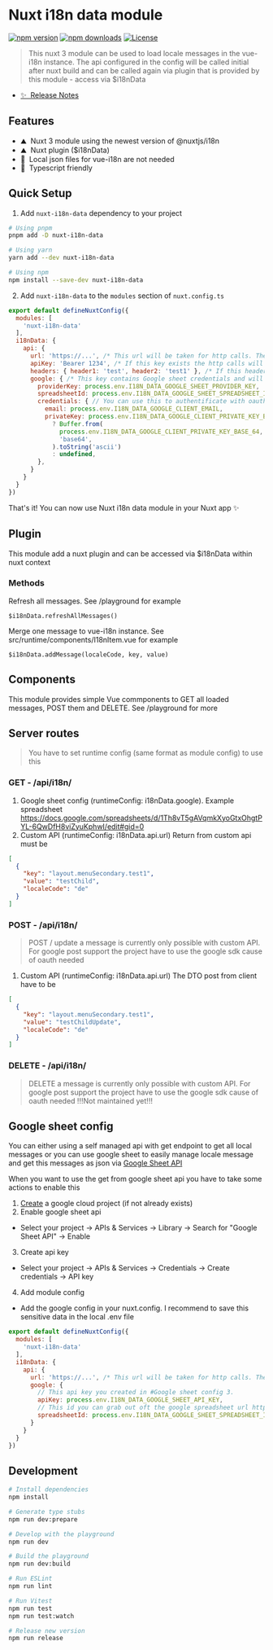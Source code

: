 <!--
Get your module up and running quickly.

Find and replace all on all files (CMD+SHIFT+F):
- Name: Nuxt i18n data module
- Package name: nuxt-i18n-data
- Description: This nuxt 3 module can be used to load locale messages in the vue-i18n instance. The api configured in the config will be called initial after nuxt build and can be called again via plugin that is provided by this module - access via $i18nData
-->

# Nuxt i18n data module

[![npm version][npm-version-src]][npm-version-href]
[![npm downloads][npm-downloads-src]][npm-downloads-href]
[![License][license-src]][license-href]

> This nuxt 3 module can be used to load locale messages in the vue-i18n instance. The api configured in the config will be called initial after nuxt build and can be called again via plugin that is provided by this module - access via $i18nData

- [✨ &nbsp;Release Notes](/CHANGELOG.md)
<!-- - [📖 &nbsp;Documentation](https://example.com) -->

## Features

<!-- Highlight some of the features your module provide here -->
- ⛰ &nbsp;Nuxt 3 module using the newest version of @nuxtjs/i18n
- ⛰ &nbsp;Nuxt plugin ($i18nData)
- 🚠 &nbsp;Local json files for vue-i18n are not needed
- 🌲 &nbsp;Typescript friendly

## Quick Setup

1. Add `nuxt-i18n-data` dependency to your project

```bash
# Using pnpm
pnpm add -D nuxt-i18n-data

# Using yarn
yarn add --dev nuxt-i18n-data

# Using npm
npm install --save-dev nuxt-i18n-data
```

2. Add `nuxt-i18n-data` to the `modules` section of `nuxt.config.ts`

```js
export default defineNuxtConfig({
  modules: [
    'nuxt-i18n-data'
  ],
  i18nData: {
    api: {
      url: 'https://...', /* This url will be taken for http calls. The initial GET at nuxt build and the api/i18n server handler. If google key exists this option will be ignored for GET calls. Post will still using this. */
      apiKey: 'Bearer 1234', /* If this key exists the http calls will be made with 'Authorization' header. If google key exists this option will be ignored */
      headers: { header1: 'test', header2: 'test1' }, /* If this header exists this header wil be sent to http endpoints. If google key exists this option will be ignored */
      google: { /* This key contains Google sheet credentials and will be used for http calls. If this key exists the api.url will be ignored. See #Google sheet config for more */
        providerKey: process.env.I18N_DATA_GOOGLE_SHEET_PROVIDER_KEY,
        spreadsheetId: process.env.I18N_DATA_GOOGLE_SHEET_SPREADSHEET_ID,
        credentials: { // You can use this to authentificate with oauth service account
          email: process.env.I18N_DATA_GOOGLE_CLIENT_EMAIL,
          privateKey: process.env.I18N_DATA_GOOGLE_CLIENT_PRIVATE_KEY_BASE_64 // Or directly use a private key value instead of Buffer
            ? Buffer.from(
              process.env.I18N_DATA_GOOGLE_CLIENT_PRIVATE_KEY_BASE_64,
              'base64',
            ).toString('ascii')
            : undefined,
        },
      }
    }
  }
})
```

That's it! You can now use Nuxt i18n data module in your Nuxt app ✨

## Plugin
This module add a nuxt plugin and can be accessed via $i18nData within nuxt context
### Methods
Refresh all messages. See /playground for example 
```
$i18nData.refreshAllMessages()
```
Merge one message to vue-i18n instance. See src/runtime/components/I18nItem.vue for example 
```
$i18nData.addMessage(localeCode, key, value)
```

## Components
This module provides simple Vue commponents to GET all loaded messages, POST them and DELETE. See /playground for more

## Server routes
> You have to set runtime config (same format as module config) to use this

### GET - /api/i18n/
1. Google sheet config (runtimeConfig: i18nData.google). Example spreadsheet https://docs.google.com/spreadsheets/d/1Th8vT5gAVqmkXyoGtxOhgtPYL-6QwDfH8viZyuKphwI/edit#gid=0
2. Custom API (runtimeConfig: i18nData.api.url)
Return from custom api must be
```json
[
  {
    "key": "layout.menuSecondary.test1",
    "value": "testChild",
    "localeCode": "de"
  }
]
```

### POST - /api/i18n/
> POST / update a message is currently only possible with custom API. For google post support the project have to use the google sdk cause of oauth needed
1. Custom API (runtimeConfig: i18nData.api.url)
The DTO post from client have to be
```json
[
  {
    "key": "layout.menuSecondary.test1",
    "value": "testChildUpdate",
    "localeCode": "de"
  }
]
```

### DELETE - /api/i18n/
> DELETE a message is currently only possible with custom API. For google post support the project have to use the google sdk cause of oauth needed
!!!Not maintained yet!!!

## Google sheet config
You can either using a self managed api with get endpoint to get all local messages or you can use google sheet to easily manage locale message and get this messages as json via [Google Sheet API](https://developers.google.com/sheets/api/reference/rest) 

When you want to use the get from google sheet api you have to take some actions to enable this
1. [Create](https://console.cloud.google.com/projectcreate) a google cloud project (if not already exists)
2. Enable google sheet api 
- Select your project -> APIs & Services -> Library -> Search for "Google Sheet API" -> Enable
3. Create api key
- Select your project -> APIs & Services -> Credentials -> Create credentials -> API key
4. Add module config
- Add the google config in your nuxt.config. I recommend to save this sensitive data in the local .env file
```js
export default defineNuxtConfig({
  modules: [
    'nuxt-i18n-data'
  ],
  i18nData: {
    api: {
      url: 'https://...', /* This url will be taken for http calls. The initial GET at nuxt build and the api/i18n server handler. If google key exists this option will be ignored for GET calls. Post will still using this. */
      google: {
        // This api key you created in #Google sheet config 3.
        apiKey: process.env.I18N_DATA_GOOGLE_SHEET_API_KEY,
        // This id you can grab out oft the google spreadsheet url https://docs.google.com/spreadsheets/d/...COPY THE ID FROM HERE.../
        spreadsheetId: process.env.I18N_DATA_GOOGLE_SHEET_SPREADSHEET_ID
      }
    }
  }
})
```

## Development

```bash
# Install dependencies
npm install

# Generate type stubs
npm run dev:prepare

# Develop with the playground
npm run dev

# Build the playground
npm run dev:build

# Run ESLint
npm run lint

# Run Vitest
npm run test
npm run test:watch

# Release new version
npm run release
```

<!-- Badges -->
[npm-version-src]: https://img.shields.io/npm/v/nuxt-i18n-data/latest.svg?style=flat&colorA=18181B&colorB=28CF8D
[npm-version-href]: https://npmjs.com/package/nuxt-i18n-data

[npm-downloads-src]: https://img.shields.io/npm/dm/nuxt-i18n-data.svg?style=flat&colorA=18181B&colorB=28CF8D
[npm-downloads-href]: https://npmjs.com/package/nuxt-i18n-data

[license-src]: https://img.shields.io/npm/l/nuxt-i18n-data.svg?style=flat&colorA=18181B&colorB=28CF8D
[license-href]: https://npmjs.com/package/nuxt-i18n-data
